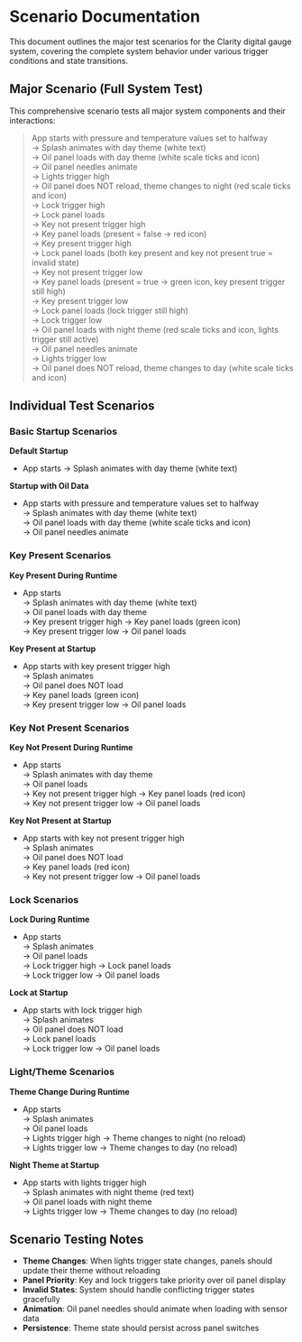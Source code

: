 # Scenario Documentation

This document outlines the major test scenarios for the Clarity digital gauge system, covering the complete system behavior under various trigger conditions and state transitions.

## Major Scenario (Full System Test)

This comprehensive scenario tests all major system components and their interactions:

> App starts with pressure and temperature values set to halfway  
> → Splash animates with day theme (white text)  
> → Oil panel loads with day theme (white scale ticks and icon)  
> → Oil panel needles animate  
> → Lights trigger high  
> → Oil panel does NOT reload, theme changes to night (red scale ticks and icon)  
> → Lock trigger high  
> → Lock panel loads  
> → Key not present trigger high  
> → Key panel loads (present = false → red icon)  
> → Key present trigger high  
> → Lock panel loads (both key present and key not present true = invalid state)  
> → Key not present trigger low  
> → Key panel loads (present = true → green icon, key present trigger still high)  
> → Key present trigger low  
> → Lock panel loads (lock trigger still high)  
> → Lock trigger low  
> → Oil panel loads with night theme (red scale ticks and icon, lights trigger still active)  
> → Oil panel needles animate  
> → Lights trigger low  
> → Oil panel does NOT reload, theme changes to day (white scale ticks and icon)

## Individual Test Scenarios

### Basic Startup Scenarios

**Default Startup**
- App starts → Splash animates with day theme (white text)

**Startup with Oil Data**
- App starts with pressure and temperature values set to halfway  
  → Splash animates with day theme (white text)  
  → Oil panel loads with day theme (white scale ticks and icon)  
  → Oil panel needles animate

### Key Present Scenarios

**Key Present During Runtime**
- App starts  
  → Splash animates with day theme (white text)  
  → Oil panel loads with day theme  
  → Key present trigger high → Key panel loads (green icon)  
  → Key present trigger low → Oil panel loads

**Key Present at Startup**
- App starts with key present trigger high  
  → Splash animates  
  → Oil panel does NOT load  
  → Key panel loads (green icon)  
  → Key present trigger low → Oil panel loads

### Key Not Present Scenarios

**Key Not Present During Runtime**
- App starts  
  → Splash animates with day theme  
  → Oil panel loads  
  → Key not present trigger high → Key panel loads (red icon)  
  → Key not present trigger low → Oil panel loads

**Key Not Present at Startup**
- App starts with key not present trigger high  
  → Splash animates  
  → Oil panel does NOT load  
  → Key panel loads (red icon)  
  → Key not present trigger low → Oil panel loads

### Lock Scenarios

**Lock During Runtime**
- App starts  
  → Splash animates  
  → Oil panel loads  
  → Lock trigger high → Lock panel loads  
  → Lock trigger low → Oil panel loads

**Lock at Startup**
- App starts with lock trigger high  
  → Splash animates  
  → Oil panel does NOT load  
  → Lock panel loads  
  → Lock trigger low → Oil panel loads

### Light/Theme Scenarios

**Theme Change During Runtime**
- App starts  
  → Splash animates  
  → Oil panel loads  
  → Lights trigger high → Theme changes to night (no reload)  
  → Lights trigger low → Theme changes to day (no reload)

**Night Theme at Startup**
- App starts with lights trigger high  
  → Splash animates with night theme (red text)  
  → Oil panel loads with night theme  
  → Lights trigger low → Theme changes to day (no reload)

## Scenario Testing Notes

- **Theme Changes**: When lights trigger state changes, panels should update their theme without reloading
- **Panel Priority**: Key and lock triggers take priority over oil panel display
- **Invalid States**: System should handle conflicting trigger states gracefully
- **Animation**: Oil panel needles should animate when loading with sensor data
- **Persistence**: Theme state should persist across panel switches